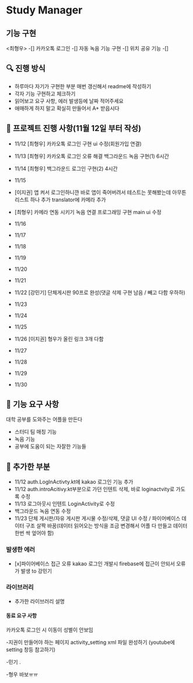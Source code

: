 # Study Manager

## 기능 구현

<최형우>
-[] 카카오톡 로그인
-[] 자동 녹음 기능 구현
-[] 위치 공유 기능
-[] 


## 🔍 진행 방식

- 하루마다 자기가 구현한 부분 매번 갱신해서 readme에 작성하기
- 각자 기능 구현하고 체크하기
- 읽어보고 요구 사항, 에러 발생등에 날짜 적어주세요
- 애매하게 하지 말고 확실히 만들어서 A+ 받읍시다

## 📮 프로젝트 진행 사항(11월 12일 부터 작성)
- 11/12
  [최형우] 
  카카오톡 로그인 구현
  ui 수정(회원가입 연결)
  
- 11/13
  [최형우]
  카카오톡 로그인 오류 해결
  백그라운드 녹음 구현(1) 6시간

- 11/14
  [최형우]
  백그라운드 로그인 구현(2) 4시간

- 11/15
- [이지권]
  앱 켜서 로그인하니깐 바로 앱이 죽어버려서 테스트는 못해봤는데 아무튼 리스트 하나 추가
  translator에 카메라 추가  
- [최형우]
  카메라 연동 시키기
  녹음 연결 프로그래밍 구현
  main ui 수정
- 11/16


- 11/17


- 11/18


- 11/19


- 11/20


- 11/21


- 11/22
  [강민기]
  단체게시판 90프로 완성(댓글 삭제 구현 남음 / 빼고 다함 우하하)

- 11/23
- 11/24
- 11/25
- 11/26
  [이지권]
  형우가 올린 링크 3개 다함
- 11/27
- 11/28
- 11/29
- 11/30




## 🚀 기능 요구 사항

대학 공부를 도와주는 어플을 만든다

- 스터디 팀 매칭 기능
- 녹음 기능
- 공부에 도움이 되는 자잘한 기능들



## 🎯 추가한 부분
- 11/12 auth.LogInActivty.kt에 kakao 로그인 기능 추가
- 11/12 auth.introAcitivy.kt부분으로 가던 인텐트 삭제, 바로 loginactvity로 가도록 수정
- 11/13 로그아웃시 인텐트 LoginActivity로 수정
- 백그라운드 녹음 연동 수정
- 11/23 단체 게시판/자유 게시판 게시물 수정/삭제, 댓글 UI 수정 / 파이어베이스 데이터 구조 살짝 바꿈(데이터 읽어오는 방식을 조금 변경해서 어플 다 만들고 데이터 한번 싹 엎어야 함)

### 발생한 에러
- [x]파이어베이스 접근 오류 
  kakao 로그인 개발시 firebase에 접근이 안되서 오류가 발생 to 강민기 



### 라이브러리
- 추가한 라이브러리 설명
  

#### 동료 요구 사항
  카카오톡 로그인 시 이동이 성별이 안보임
  
  -지권이
    만들어야 하는 페이지 activity_setting xml 파일 완성하기 (youtube에 setting 창등 참고하기)
  
  -민기
    .

  -형우
    바보ㅠㅠ
